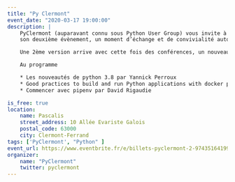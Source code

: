```yaml
---
title: "Py Clermont"
event_date: "2020-03-17 19:00:00"
description: |
    PyClermont (auparavant connu sous Python User Group) vous invite à 
    son deuxième évènement, un moment d’échange et de convivialité autour du Python.

    Une 2ème version arrive avec cette fois des conférences, un nouveau lieu et un nouveau nom.

    Au programme

    * Les nouveautés de python 3.8 par Yannick Perroux
    * Good practices to build and run Python applications with docker par Julien Maupetit
    * Commencer avec pipenv par David Rigaudie

is_free: true
location:
    name: Pascalis
    street_address: 10 Allée Evariste Galois 
    postal_code: 63000
    city: Clermont-Ferrand
tags: ['PyClermont', "Python" ]
event_url: https://www.eventbrite.fr/e/billets-pyclermont-2-97435164199
organizer:
    name: "PyClermont"
    twitter: pyclermont
---
```

